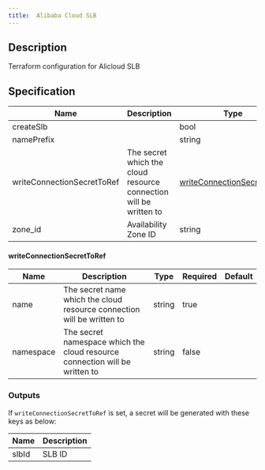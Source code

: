 ```yaml
---
title:  Alibaba Cloud SLB
---
```


## Description

Terraform configuration for Alicloud SLB

## Specification


 Name | Description | Type | Required | Default 
 ------------ | ------------- | ------------- | ------------- | ------------- 
 createSlb |  | bool | false |  
 namePrefix |  | string | false |  
 writeConnectionSecretToRef | The secret which the cloud resource connection will be written to | [writeConnectionSecretToRef](#writeConnectionSecretToRef) | false |  
 zone_id | Availability Zone ID | string | false |  


#### writeConnectionSecretToRef

 Name | Description | Type | Required | Default 
 ------------ | ------------- | ------------- | ------------- | ------------- 
 name | The secret name which the cloud resource connection will be written to | string | true |  
 namespace | The secret namespace which the cloud resource connection will be written to | string | false |  


### Outputs

If `writeConnectionSecretToRef` is set, a secret will be generated with these keys as below:

 Name | Description 
 ------------ | ------------- 
 slbId | SLB ID
